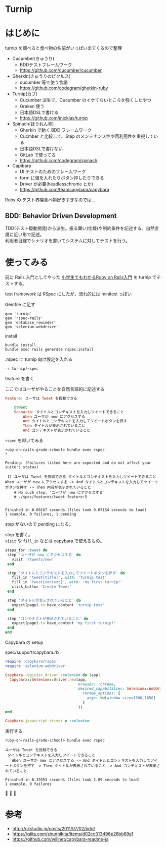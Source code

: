 Turnip
===

# はじめに
turnip を調べると食べ物の名前がいっぱい出てくるので整理

- Cucumber(きゅうり)
  - BDDテストフレームワーク
  - https://github.com/cucumber/cucumber
- Gherkin(きゅうりのピクルス)
  - cucumber 等で使う言語
  - https://github.com/codegram/gherkin-ruby
- Turnip(カブ)
  - Cucumber 派生で、Cucumber のイケてないところを強くしたやつ
  - Graken 使う
  - 日本語DSLで書ける
  - https://github.com/jnicklas/turnip
- Spinach(ほうれん草)
  - Gherkin で動く BDD フレームワーク
  - Cucmber と比較して、Step のメンテナンス性や再利用性を重視している
  - 日本語DSLで書けない
  - GitLab で使ってる
  - https://github.com/codegram/spinach
- Capibara
  - UI テストのためのフレームワーク
  - form に値を入れたりボタン押したりできる
  - Driver が必要(headlesschrome とか)
  - https://github.com/teamcapybara/capybara


Ruby の テスト界隈食べ物好きすぎなのでは...

## BDD: Behavior Driven Development

TDD(テスト駆動開発)から派生。振る舞い(仕様)や制約条件を記述する。自然言語に近い形で記述。  
利用者目線でシナリオを書いてシステムに対してテストを行う。


# 使ってみる

前に Rails 入門としてやった [小学生でもわかるRuby on Rails入門](https://github.com/nekottyo/ruby-on-rails-grade-schrool) を turnip でテストする。

test framework は RSpec にしたが、流れ的には minitest っぽい

Gemfile に足す

```
gem 'turnip'
gem 'rspec-rails'
gem 'database_rewinder'
gem 'selenium-webdriver'
```
install
```
bundle install
bundle exec rails generate rspec:install
```
.rspec に turnip 向け設定を入れる
```
-r turnip/rspec
```


feature を書く

ここではユーザがやることを自然言語的に記述する

```ruby
Feature: ユーザは Tweet を投稿できる

    @tweet
    Scenario: タイトルとコンテキストを入力しツイートできること
        When ユーザが new にアクセスする
        And タイトルとコンテキストを入力してツイートボタンを押す
        Then タイトルが表示されていること
        And コンテキストが表示されていること

```

`rspec` を叩いてみる

```
ruby-on-rails-grade-school> bundle exec rspec
*

Pending: (Failures listed here are expected and do not affect your suite's status)

 1) ユーザは Tweet を投稿できる タイトルとコンテキストを入力しツイートできること When ユーザが new にアクセスする -> And タイトルとコンテキストを入力してツイートボタンを押す -> Then 内容が表示されていること
    # No such step: 'ユーザが new にアクセスする'
    # ./spec/features/tweet.feature:5


Finished in 0.00167 seconds (files took 0.07154 seconds to load)
1 example, 0 failures, 1 pending
```

step がないので pending になる。

step を書く。  
`visit` や `fill_in` などは capybara で使えるもの。

```ruby
steps_for :tweet do
 step 'ユーザが new にアクセスする' do
   visit '/tweets/new'
 end

 step 'タイトルとコンテキストを入力してツイートボタンを押す' do
   fill_in 'tweet[title]', with: 'turnip test'
   fill_in 'tweet[context]', with: 'my first turnip!'
   click_button 'Create Tweet'
 end

 step 'タイトルが表示されていること' do
   expect(page).to have_content 'turnip test'
 end

 step 'コンテキストが表示されていること' do
   expect(page).to have_content 'my first turnip!'
 end
end
```

Capybara の setup

spec/support/capybara.rb
```ruby
require 'capybara/rspec'
require 'selenium-webdriver'

Capybara.register_driver :selenium do |app|
  Capybara::Selenium::Driver.new(app,
                                 browser: :chrome,
                                 desired_capabilities: Selenium::WebDriver::Remote::Capabilities.chrome(
                                   chrome_options: {
                                     args: %w[window-size=1680,1050]
                                   }
                                 ))
end

Capybara.javascript_driver = :selenium
```


実行する

```
ruby-on-rails-grade-school> bundle exec rspec

ユーザは Tweet を投稿できる
 タイトルとコンテキストを入力しツイートできること
   When ユーザが new にアクセスする -> And タイトルとコンテキストを入力してツイートボタンを押す -> Then タイトルが表示されていること -> And コンテキストが表示されていること

Finished in 0.19353 seconds (files took 1.09 seconds to load)
1 example, 0 failures
```

:tada: :tada: :tada:



# 参考
- http://ukstudio.jp/posts/2011/07/02/bdd/
- https://qiita.com/shunhikita/items/d02cc313496e26bb69e1
- https://github.com/willnet/capybara-readme-ja
